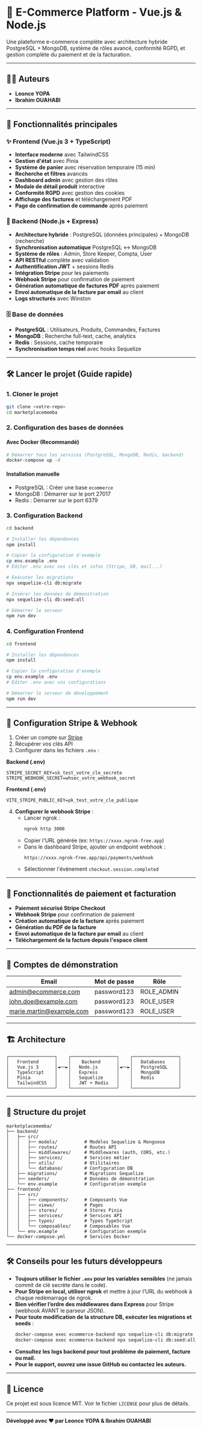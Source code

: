 # 🛒 E-Commerce Platform - Vue.js & Node.js

Une plateforme e-commerce complète avec architecture hybride PostgreSQL + MongoDB, système de rôles avancé, conformité RGPD, et gestion complète du paiement et de la facturation.

---

## 👨‍💻 Auteurs

- **Leonce YOPA**
- **Ibrahim OUAHABI**

---

## 🚀 Fonctionnalités principales

### ✨ Frontend (Vue.js 3 + TypeScript)
- **Interface moderne** avec TailwindCSS
- **Gestion d'état** avec Pinia
- **Système de panier** avec réservation temporaire (15 min)
- **Recherche et filtres** avancés
- **Dashboard admin** avec gestion des rôles
- **Modale de détail produit** interactive
- **Conformité RGPD** avec gestion des cookies
- **Affichage des factures** et téléchargement PDF
- **Page de confirmation de commande** après paiement

### 🔧 Backend (Node.js + Express)
- **Architecture hybride** : PostgreSQL (données principales) + MongoDB (recherche)
- **Synchronisation automatique** PostgreSQL ↔ MongoDB
- **Système de rôles** : Admin, Store Keeper, Compta, User
- **API RESTful** complète avec validation
- **Authentification JWT** + sessions Redis
- **Intégration Stripe** pour les paiements
- **Webhook Stripe** pour confirmation de paiement
- **Génération automatique de factures PDF** après paiement
- **Envoi automatique de la facture par email** au client
- **Logs structurés** avec Winston

### 🗄️ Base de données
- **PostgreSQL** : Utilisateurs, Produits, Commandes, Factures
- **MongoDB** : Recherche full-text, cache, analytics
- **Redis** : Sessions, cache temporaire
- **Synchronisation temps réel** avec hooks Sequelize

---

## 🛠️ Lancer le projet (Guide rapide)

### 1. Cloner le projet
```bash
git clone <votre-repo>
cd marketplacememba
```

### 2. Configuration des bases de données

#### Avec Docker (Recommandé)
```bash
# Démarrer tous les services (PostgreSQL, MongoDB, Redis, backend)
docker-compose up -d
```

#### Installation manuelle
- PostgreSQL : Créer une base `ecommerce`
- MongoDB : Démarrer sur le port 27017
- Redis : Démarrer sur le port 6379

### 3. Configuration Backend

```bash
cd backend

# Installer les dépendances
npm install

# Copier la configuration d'exemple
cp env.example .env
# Éditer .env avec vos clés et infos (Stripe, DB, mail...)

# Exécuter les migrations
npx sequelize-cli db:migrate

# Insérer les données de démonstration
npx sequelize-cli db:seed:all

# Démarrer le serveur
npm run dev
```

### 4. Configuration Frontend

```bash
cd frontend

# Installer les dépendances
npm install

# Copier la configuration d'exemple
cp env.example .env
# Éditer .env avec vos configurations

# Démarrer le serveur de développement
npm run dev
```

---

## 🔑 Configuration Stripe & Webhook

1. Créer un compte sur [Stripe](https://stripe.com)
2. Récupérer vos clés API
3. Configurer dans les fichiers `.env` :

**Backend (.env)**
```env
STRIPE_SECRET_KEY=sk_test_votre_cle_secrete
STRIPE_WEBHOOK_SECRET=whsec_votre_webhook_secret
```

**Frontend (.env)**
```env
VITE_STRIPE_PUBLIC_KEY=pk_test_votre_cle_publique
```

4. **Configurer le webhook Stripe** :
   - Lancer ngrok :  
     ```bash
     ngrok http 3000
     ```
   - Copier l'URL générée (ex: `https://xxxx.ngrok-free.app`)
   - Dans le dashboard Stripe, ajouter un endpoint webhook :  
     ```
     https://xxxx.ngrok-free.app/api/payments/webhook
     ```
   - Sélectionner l'événement `checkout.session.completed`

---

## 🧾 Fonctionnalités de paiement et facturation

- **Paiement sécurisé Stripe Checkout**
- **Webhook Stripe** pour confirmation de paiement
- **Création automatique de la facture** après paiement
- **Génération du PDF de la facture**
- **Envoi automatique de la facture par email** au client
- **Téléchargement de la facture depuis l'espace client**

---

## 👥 Comptes de démonstration

| Email | Mot de passe | Rôle |
|-------|-------------|------|
| admin@ecommerce.com | password123 | ROLE_ADMIN |
| john.doe@example.com | password123 | ROLE_USER |
| marie.martin@example.com | password123 | ROLE_USER |

---

## 🏗️ Architecture

```
┌─────────────────┐    ┌─────────────────┐    ┌─────────────────┐
│   Frontend      │    │    Backend      │    │   Databases     │
│   Vue.js 3      │◄──►│   Node.js       │◄──►│   PostgreSQL    │
│   TypeScript    │    │   Express       │    │   MongoDB       │
│   Pinia         │    │   Sequelize     │    │   Redis         │
│   TailwindCSS   │    │   JWT + Redis   │    │                 │
└─────────────────┘    └─────────────────┘    └─────────────────┘
```

---

## 📁 Structure du projet

```
marketplacememba/
├── backend/
│   ├── src/
│   │   ├── models/          # Modèles Sequelize & Mongoose
│   │   ├── routes/          # Routes API
│   │   ├── middlewares/     # Middlewares (auth, CORS, etc.)
│   │   ├── services/        # Services métier
│   │   ├── utils/           # Utilitaires
│   │   └── database/        # Configuration DB
│   ├── migrations/          # Migrations Sequelize
│   ├── seeders/             # Données de démonstration
│   └── env.example          # Configuration exemple
├── frontend/
│   ├── src/
│   │   ├── components/      # Composants Vue
│   │   ├── views/           # Pages
│   │   ├── stores/          # Stores Pinia
│   │   ├── services/        # Services API
│   │   ├── types/           # Types TypeScript
│   │   └── composables/     # Composables Vue
│   └── env.example          # Configuration exemple
└── docker-compose.yml       # Services Docker
```

---

## 🛠️ Conseils pour les futurs développeurs

- **Toujours utiliser le fichier `.env` pour les variables sensibles** (ne jamais commit de clé secrète dans le code).
- **Pour Stripe en local, utiliser ngrok** et mettre à jour l’URL du webhook à chaque redémarrage de ngrok.
- **Bien vérifier l’ordre des middlewares dans Express** pour Stripe (webhook AVANT le parseur JSON).
- **Pour toute modification de la structure DB, exécuter les migrations et seeds** :
  ```bash
  docker-compose exec ecommerce-backend npx sequelize-cli db:migrate
  docker-compose exec ecommerce-backend npx sequelize-cli db:seed:all
  ```
- **Consultez les logs backend pour tout problème de paiement, facture ou mail.**
- **Pour le support, ouvrez une issue GitHub ou contactez les auteurs.**

---

## 📄 Licence

Ce projet est sous licence MIT. Voir le fichier `LICENSE` pour plus de détails.

---

**Développé avec ❤️ par Leonce YOPA & Ibrahim OUAHABI**